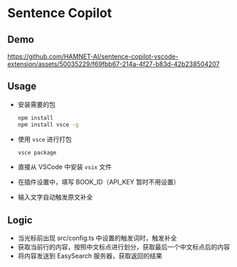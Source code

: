 # Sentence Copilot


## Demo
https://github.com/HAMNET-AI/sentence-copilot-vscode-extension/assets/50035229/f69fbb67-214a-4f27-b83d-42b238504207



## Usage

- 安装需要的包

  ```bash
  npm install
  npm install vsce -g
  ```

- 使用 `vsce` 进行打包

  ```bash
  vsce package
  ```

- 直接从 VSCode 中安装 `vsix` 文件

- 在插件设置中，填写 BOOK_ID（API_KEY 暂时不用设置）

- 输入文字自动触发原文补全

## Logic

- 当光标前出现 src/config.ts 中设置的触发词时，触发补全
- 获取当前行的内容，按照中文标点进行划分，获取最后一个中文标点后的内容
- 将内容发送到 EasySearch 服务器，获取返回的结果
